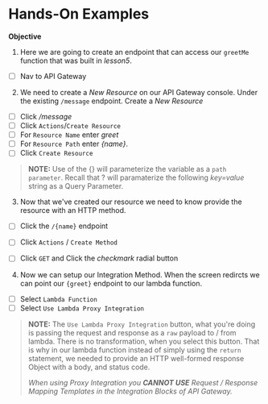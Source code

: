 # Hands-On Examples 

**Objective**
> 

1. Here we are going to create an endpoint that can access our `greetMe` function that was built in _lesson5_. 
- [ ] Nav to API Gateway

2. We need to create a _New Resource_ on our API Gateway console. Under the existing `/message` endpoint. Create a _New Resource_ 
- [ ] Click _/message_
- [ ] Click `Actions`/`Create Resource`
- [ ] For `Resource Name` enter _greet_
- [ ] For `Resource Path` enter _{name}_. 
- [ ] Click `Create Resource`

>**NOTE:** Use of the {} will parameterize the variable as a `path parameter`. Recall that ? will paramaterize the following _key=value_ string as a Query Parameter.

3. Now that we've created our resource we need to know provide the resource with an HTTP method. 

- [ ] Click the `/{name}` endpoint 
- [ ] Click `Actions` / `Create Method`
- [ ] Click `GET` and Click the _checkmark_ radial button


4. Now we can setup our Integration Method. When the screen redircts we can point our `{greet}` endpoint to our lambda function. 

- [ ] Select `Lambda Function`
- [ ] Select `Use Lambda Proxy Integration`

> **NOTE:** The `Use Lambda Proxy Integration` button, what you're doing is passing the request and response as a `raw` payload to / from lambda. There is no transformation, when you select this button. That is why in our lambda function instead of simply using the `return` statement, we needed to provide an HTTP well-formed response Object with a body, and status code. 
>
>_When using Proxy Integration you **CANNOT USE** Request / Response Mapping Templates in the Integration Blocks of API Gateway._

